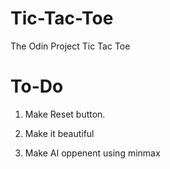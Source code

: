 # Tic-Tac-Toe
The Odin Project Tic Tac Toe

# To-Do

1. Make Reset button.

2. Make it beautiful

3. Make AI oppenent using minmax